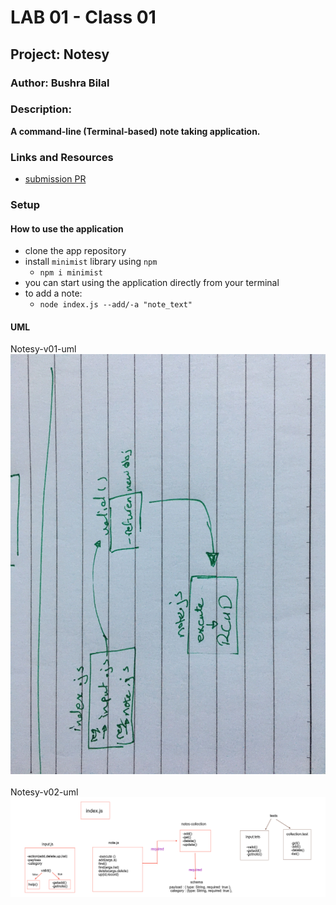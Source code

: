 # LAB 01 - Class 01

## Project: Notesy

### Author: Bushra Bilal

### Description: 
**A command-line (Terminal-based) note taking application.**

### Links and Resources

- [submission PR](https://github.com/401-advanced-javascript-sondos/notes/pulls)

### Setup

#### How to use the application 

- clone the app repository
- install `minimist` library using `npm`
  - `npm i minimist`
- you can start using the application directly from your terminal
- to add a note:
  - `node index.js --add/-a "note_text"`

#### UML
Notesy-v01-uml
![Notesy-v01-uml ](assest/uml.jpg)
<br><br>
Notesy-v02-uml
![Notesy-v02-uml](assest/lab4uml.png)